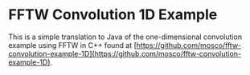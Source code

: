 # FFTW Convolution 1D Example

This is a simple translation to Java of 
the one-dimensional convolution example using FFTW in C++ 
found at [https://github.com/mosco/fftw-convolution-example-1D](https://github.com/mosco/fftw-convolution-example-1D).

